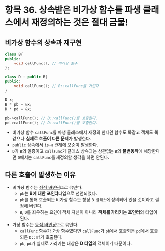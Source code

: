 # 항목 36. 상속받은 비가상 함수를 파생 클래스에서 재정의하는 것은 절대 금물!
## 비가상 함수의 상속과 재구현
```cpp
class B{
public:
    void callFunc(); // 비가상 함수
};

class D : public B{
public:
    void callFunc(); // B::callFunc를 가린다
}

D x;
B * pb = &x;
D * pd = &x;

pb->callFunc(); // B::callFunc()를 호출한다.
pd->callFunc(); // D::callFunc()를 호출한다.
```
- 비가상 함수 `callFunc`를 파생 클래스에서 재정의 한다면 함수도 똑같고 객체도 똑같으나 **실제로 호출이 다른 문제**가 발생한다.
- `public` 상속에서 `is-a` 관계에 모순이 발생한다.
- `D`가 `B`의 일종이고 `callFunc`가 클래스 상속과는 상관없는 `B`의 **불변동작**에 해당한다면 `D`에서는 `callFunc`를 재정의할 생각을 하면 안된다.

## 다른 호출이 발생하는 이유
- 비가상 함수는 [정적 바인딩](/Chapter6/Item37.md)으로 묶인다.
    - `pb`는 **B에 대한 포인터**타입으로 선언되었다.
    - `pb`를 통해 호출되는 비가상 함수는 항상 `B 클래스`에 정의되어 있을 것이라고 결정해 버린다.
    - `B`, `D`를 좌우하는 요인이 객체 자신이 아니라 **객체를 가리키는 포인터**의 타입이 된다.
- 가상 함수는 [동적 바인딩](/Chapter6/Item37.md)으로 묶인다.
    - `callFunc` 함수가 가상 함수였다면 `callFunc`가 `pb`에서 호출되든 `pd`에서 호출되든 `D::mf`가 호출된다.
    - `pb`, `pd`가 실제로 가리키는 대상은 **D 타입**의 객체이기 때문이다.